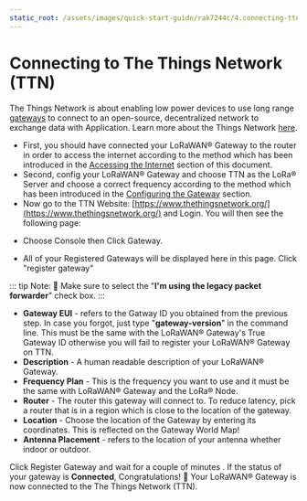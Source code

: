 ```yaml
---
static_root: /assets/images/quick-start-guide/rak7244c/4.connecting-ttn
---
```


# Connecting to The Things Network (TTN)

The Things Network is about enabling low power devices to use long range [gateways](https://www.thethingsnetwork.org/docs/gateways/) to connect to an open-source, decentralized network to exchange data with Application. Learn more about the Things Network [here](https://www.thethingsnetwork.org/docs/).

- First, you should have connected your LoRaWAN® Gateway to the router in order to access the internet according to the method which has been introduced in the [Accessing the Internet](/en-us/quick-start/rak7244c/accessing-your-gateway/accessing-the-internet.html) section of this document.
- Second, config your LoRaWAN® Gateway and choose TTN as the LoRa® Server and choose a correct frequency according to the method which has been introduced in the [Configuring the Gateway](/en-us/quick-start/rak7244c/configuring-the-gateway.html#server-is-ttn) section.
- Now go to the TTN Website: [https://www.thethingsnetwork.org/](https://www.thethingsnetwork.org/) and Login. You will then see the following page:

<rk-img
  :src="`${$frontmatter.static_root}/1.fnb3qqtayustdujbkhmt.jpg`"
  width="100%"
  figure-number="1"
  caption="The Things Network Home Page"
/>

- Choose Console then Click Gateway.

<rk-img
  :src="`${$frontmatter.static_root}/2.yeysczfmxhmlh26j6o28.jpg`"
  width="100%"
  figure-number="2"
  caption="The Things Network Console Page"
/>

<rk-img
  :src="`${$frontmatter.static_root}/3.qkmub7m7hgn0zzoi0cnh.jpg`"
  width="100%"
  figure-number="3"
  caption="Adding a Gateway to TTN"
/>

- All of your Registered Gateways will be displayed here in this page. Click "register gateway"

<rk-img
  :src="`${$frontmatter.static_root}/4.ohve3d6gfqksz1ctk27a.jpg`"
  width="100%"
  figure-number="4"
  caption="Registering your Gateway"
/>

::: tip Note:
:pencil: Make sure to select the \"**I'm using the legacy packet forwarder**\" check box.
:::

- **Gateway EUI** - refers to the Gatway ID you obtained from the previous step. In case you forgot, just type "**gateway-version**" in the command line. This must be the same with the LoRaWAN® Gateway's True Gateway ID otherwise you will fail to register your LoRaWAN® Gateway on TTN.
- **Description** - A human readable description of your LoRaWAN® Gateway.
- **Frequency Plan** - This is the frequency you want to use and it must be the same with LoRaWAN® Gateway and the LoRa® Node.
- **Router** - The router this gateway will connect to. To reduce latency, pick a router that is in a region which is close to the location of the gateway.
- **Location** - Choose the location of the Gateway by entering its coordinates. This is reflected on the Gateway World Map!
- **Antenna Placement** - refers to the location of your antenna whether indoor or outdoor.

Click Register Gateway and wait for a couple of minutes . If the status of your gateway is **Connected**, Congratulations! :tada: Your LoRaWAN® Gateway is now connected to the The Things Network (TTN).
